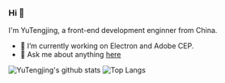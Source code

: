 ### Hi 👋

I'm YuTengjing, a front-end development enginner from China.

- 🔭 I’m currently working on Electron and Adobe CEP.
- 💬 Ask me about anything [here](https://www.zhihu.com/people/yu-teng-jing)

![YuTengjing's github stats](https://github-readme-stats.vercel.app/api?username=tjx666&show_icons=true)
![Top Langs](https://github-readme-stats.vercel.app/api/top-langs/?username=tjx666&layout=compact)
